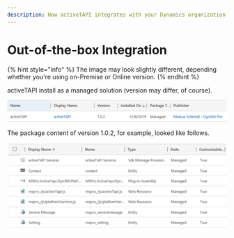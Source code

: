 ```yaml
---
description: How activeTAPI integrates with your Dynamics organization
---
```


# Out-of-the-box Integration

{% hint style="info" %}
The image may look slightly different, depending whether you're using on-Premise or Online version. 
{% endhint %}

activeTAPI install as a managed solution \(version may differ, of course\). 

![image-20191217144254538](../../../_.assets/solution.png)

The package content of version 1.0.2, for example, looked like follows.

![](../../../_.assets/solution_content.png)
